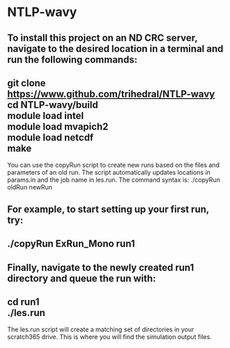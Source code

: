 # NTLP-wavy

To install this project on an ND CRC server, navigate to the desired location
in a terminal and run the following commands:
-----------------------------------------------------------------------------  
git clone https://www.github.com/trihedral/NTLP-wavy  
cd NTLP-wavy/build  
module load intel  
module load mvapich2  
module load netcdf  
make  
-----------------------------------------------------------------------------  

You can use the copyRun script to create new runs based on the files and
parameters of an old run.  The script automatically updates locations in
params.in and the job name in les.run.  The command syntax is: ./copyRun
oldRun newRun

For example, to start setting up your first run, try:  
-----------------------------------------------------------------------------  
./copyRun ExRun_Mono run1  
-----------------------------------------------------------------------------  

Finally, navigate to the newly created run1 directory and queue the run with:  
-----------------------------------------------------------------------------  
cd run1  
./les.run  
-----------------------------------------------------------------------------  

The les.run script will create a matching set of directories in your scratch365
drive.  This is where you will find the simulation output files.  
